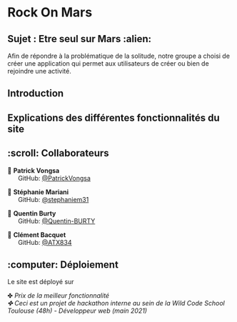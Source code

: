 <h1> Rock On Mars </h1>
<h2> Sujet : Etre seul sur Mars :alien: </h2>
 
 <p>
   Afin de répondre à la problématique de la solitude, notre groupe a choisi de créer une application qui permet aux utilisateurs de créer ou bien de rejoindre une activité.
 </p>
  
<h2> Introduction</h2>
<h2> Explications des différentes fonctionnalités du site</h2>
<h2> :scroll: Collaborateurs</h2>

<p>
 
  :man: <b>Patrick Vongsa</b> <br>
  &nbsp;&nbsp;&nbsp;&nbsp;&nbsp; GitHub: <a href="https://github.com/PatrickVongsa">@PatrickVongsa</a> <br>
  
  :woman: <b>Stéphanie Mariani</b> <br>
  &nbsp;&nbsp;&nbsp;&nbsp;&nbsp; GitHub: <a href="https://github.com/stephaniem31">@stephaniem31</a> <br>

  :man: <b>Quentin Burty</b> <br>
  &nbsp;&nbsp;&nbsp;&nbsp;&nbsp; GitHub: <a href="https://github.com/Quentin-BURTY">@Quentin-BURTY</a> <br>

  :man: <b>Clément Bacquet</b> <br>
  &nbsp;&nbsp;&nbsp;&nbsp;&nbsp; GitHub: <a href="https://github.com/ATX834">@ATX834</a> <br>
</p>

<h2> :computer: Déploiement </h2>

Le site est déployé sur 

✤ <i>Prix de la meilleur fonctionnalité<i> <br>
✤ <i>Ceci est un projet de hackathon interne au sein de la Wild Code School Toulouse (48h) - Développeur web (main 2021)<i>
